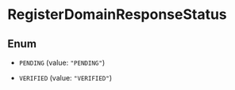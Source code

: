 
# RegisterDomainResponseStatus

## Enum


* `PENDING` (value: `"PENDING"`)

* `VERIFIED` (value: `"VERIFIED"`)



